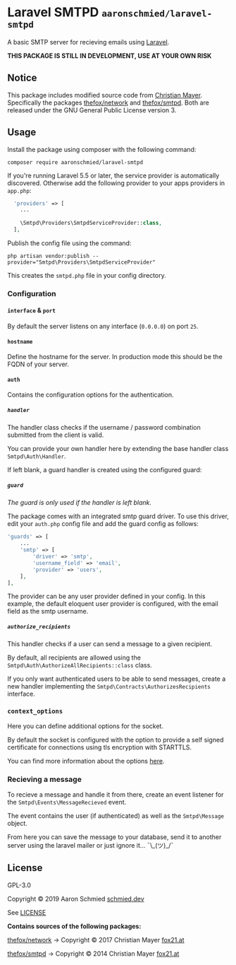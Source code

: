 # Laravel SMTPD <small>`aaronschmied/laravel-smtpd`</small>

A basic SMTP server for recieving emails using [Laravel](https://laravel.com/).

**THIS PACKAGE IS STILL IN DEVELOPMENT, USE AT YOUR OWN RISK**

## Notice

This package includes modified source code from [Christian Mayer](https://fox21.at/). Specifically the packages [thefox/network](https://github.com/TheFox/network) and [thefox/smtpd](https://github.com/TheFox/smtpd). Both are released under the GNU General Public License version 3.


## Usage

Install the package using composer with the following command:

```
composer require aaronschmied/laravel-smtpd
```

If you're running Laravel 5.5 or later, the service provider is automatically discovered. Otherwise add the following provider to your apps providers in `app.php`:

```php
  'providers' => [
    ...
    
    \Smtpd\Providers\SmtpdServiceProvider::class,
  ],
```

Publish the config file using the command:

```
php artisan vendor:publish --provider="Smtpd\Providers\SmtpdServiceProvider"
```

This creates the `smtpd.php` file in your config directory.

### Configuration

#### `interface` & `port`
By default the server listens on any interface (`0.0.0.0`) on port `25`.

#### `hostname`

Define the hostname for the server. In production mode this should be the FQDN of your server.

#### `auth`

Contains the configuration options for the authentication.

##### `handler`

The handler class checks if the username / password combination submitted from the client is valid.

You can provide your own handler here by extending the base handler class `Smtpd\Auth\Handler`.

If left blank, a guard handler is created using the configured guard:


##### `guard`

*The guard is only used if the handler is left blank.*

The package comes with an integrated smtp guard driver. To use this driver, edit your `auth.php` config file and add the guard config as follows:

```php
'guards' => [
    ...
    'smtp' => [
        'driver' => 'smtp',
        'username_field' => 'email',
        'provider' => 'users',
    ],
],
```

The provider can be any user provider defined in your config. In this example, the default eloquent user provider is configured, with the email field as the smtp username.

##### `authorize_recipients`

This handler checks if a user can send a message to a given recipient.

By default, all recipients are allowed using the `Smtpd\Auth\AuthorizeAllRecipients::class` class.

If you only want authenticated users to be able to send messages, create a new handler implementing the `Smtpd\Contracts\AuthorizesRecipients` interface.


### `context_options`

Here you can define additional options for the socket.

By default the socket is configured with the option to provide a self signed certificate for connections using tls encryption with STARTTLS.

You can find more information about the options [here](https://php.net/manual/de/function.stream-context-create.php).

### Recieving a message

To recieve a message and handle it from there, create an event listener for the `Smtpd\Events\MessageRecieved` event.

The event contains the user (if authenticated) as well as the `Smtpd\Message` object.

From here you can save the message to your database, send it to another server using the laravel mailer or just ignore it... ¯\\\_(ツ)\_/¯

## License

GPL-3.0

Copyright &copy; 2019 Aaron Schmied [schmied.dev](https://schmied.dev)

See [LICENSE](LICENSE)

**Contains sources of the following packages:**

[thefox/network](https://github.com/TheFox/network#license)
&rarr;
Copyright &copy; 2017 Christian Mayer [fox21.at](https://fox21.at/)

[thefox/smtpd](https://github.com/TheFox/smtpd#license)
&rarr;
Copyright &copy; 2014 Christian Mayer [fox21.at](https://fox21.at/)



